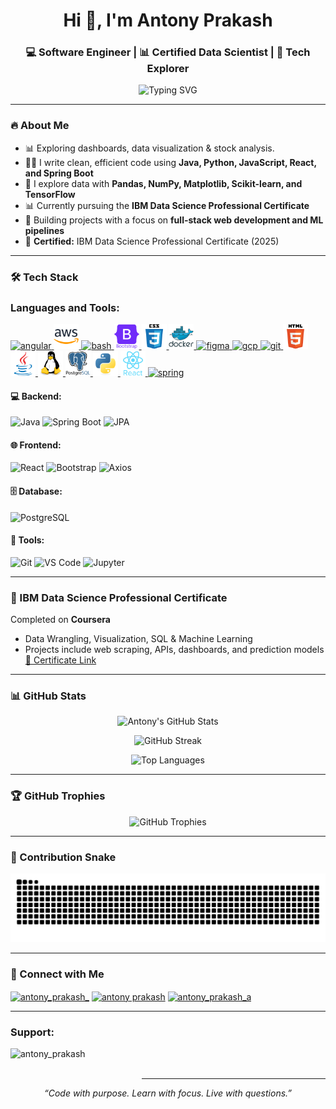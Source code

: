 <h1 align="center">Hi 👋, I'm Antony Prakash</h1>
<h3 align="center"> 💻 Software Engineer | 📊 Certified Data Scientist | 🚀 Tech Explorer</h3>

<p align="center">
  <img src="https://readme-typing-svg.demolab.com?font=Fira+Code&pause=1000&center=true&vCenter=true&width=435&lines=Building+Real-World+Tech+Solutions;Lifelong+Learner+%26+Code+Explorer;+Fighting+Mobile+Addiction+Like+a+Pro!" alt="Typing SVG" />
</p>

---

### 🔥 About Me

<!-- - 🚀 Building a **Blood Bank Management System** using **Spring Boot, React, PostgreSQL**. -->
- 📊 Exploring dashboards, data visualization & stock analysis.
- 🧑‍💻 I write clean, efficient code using **Java, Python, JavaScript, React, and Spring Boot**
- 🧠 I explore data with **Pandas, NumPy, Matplotlib, Scikit-learn, and TensorFlow**
- 📊 Currently pursuing the **IBM Data Science Professional Certificate**
- 🎯 Building projects with a focus on **full-stack web development and ML pipelines**
- 📜 **Certified:** IBM Data Science Professional Certificate (2025)

---

### 🛠️ Tech Stack


<h3 align="left">Languages and Tools:</h3>
<p align="left"> <a href="https://angular.io" target="_blank" rel="noreferrer"> <img src="https://angular.io/assets/images/logos/angular/angular.svg" alt="angular" width="40" height="40"/> </a> <a href="https://aws.amazon.com" target="_blank" rel="noreferrer"> <img src="https://raw.githubusercontent.com/devicons/devicon/master/icons/amazonwebservices/amazonwebservices-original-wordmark.svg" alt="aws" width="40" height="40"/> </a> <a href="https://www.gnu.org/software/bash/" target="_blank" rel="noreferrer"> <img src="https://www.vectorlogo.zone/logos/gnu_bash/gnu_bash-icon.svg" alt="bash" width="40" height="40"/> </a> <a href="https://getbootstrap.com" target="_blank" rel="noreferrer"> <img src="https://raw.githubusercontent.com/devicons/devicon/master/icons/bootstrap/bootstrap-plain-wordmark.svg" alt="bootstrap" width="40" height="40"/> </a> <a href="https://www.w3schools.com/css/" target="_blank" rel="noreferrer"> <img src="https://raw.githubusercontent.com/devicons/devicon/master/icons/css3/css3-original-wordmark.svg" alt="css3" width="40" height="40"/> </a> <a href="https://www.docker.com/" target="_blank" rel="noreferrer"> <img src="https://raw.githubusercontent.com/devicons/devicon/master/icons/docker/docker-original-wordmark.svg" alt="docker" width="40" height="40"/> </a> <a href="https://www.figma.com/" target="_blank" rel="noreferrer"> <img src="https://www.vectorlogo.zone/logos/figma/figma-icon.svg" alt="figma" width="40" height="40"/> </a> <a href="https://cloud.google.com" target="_blank" rel="noreferrer"> <img src="https://www.vectorlogo.zone/logos/google_cloud/google_cloud-icon.svg" alt="gcp" width="40" height="40"/> </a> <a href="https://git-scm.com/" target="_blank" rel="noreferrer"> <img src="https://www.vectorlogo.zone/logos/git-scm/git-scm-icon.svg" alt="git" width="40" height="40"/> </a> <a href="https://www.w3.org/html/" target="_blank" rel="noreferrer"> <img src="https://raw.githubusercontent.com/devicons/devicon/master/icons/html5/html5-original-wordmark.svg" alt="html5" width="40" height="40"/> </a> <a href="https://www.java.com" target="_blank" rel="noreferrer"> <img src="https://raw.githubusercontent.com/devicons/devicon/master/icons/java/java-original.svg" alt="java" width="40" height="40"/> </a> <a href="https://www.linux.org/" target="_blank" rel="noreferrer"> <img src="https://raw.githubusercontent.com/devicons/devicon/master/icons/linux/linux-original.svg" alt="linux" width="40" height="40"/> </a> <a href="https://www.postgresql.org" target="_blank" rel="noreferrer"> <img src="https://raw.githubusercontent.com/devicons/devicon/master/icons/postgresql/postgresql-original-wordmark.svg" alt="postgresql" width="40" height="40"/> </a> <a href="https://www.python.org" target="_blank" rel="noreferrer"> <img src="https://raw.githubusercontent.com/devicons/devicon/master/icons/python/python-original.svg" alt="python" width="40" height="40"/> </a> <a href="https://reactjs.org/" target="_blank" rel="noreferrer"> <img src="https://raw.githubusercontent.com/devicons/devicon/master/icons/react/react-original-wordmark.svg" alt="react" width="40" height="40"/> </a> <a href="https://spring.io/" target="_blank" rel="noreferrer"> <img src="https://www.vectorlogo.zone/logos/springio/springio-icon.svg" alt="spring" width="40" height="40"/> </a> </p>


#### 💻 Backend:
![Java](https://img.shields.io/badge/Java-ED8B00?style=for-the-badge&logo=java&logoColor=white)
![Spring Boot](https://img.shields.io/badge/Spring%20Boot-6DB33F?style=for-the-badge&logo=spring-boot&logoColor=white)
![JPA](https://img.shields.io/badge/JPA-000000?style=for-the-badge&logo=hibernate&logoColor=white)

#### 🌐 Frontend:
![React](https://img.shields.io/badge/React-20232A?style=for-the-badge&logo=react&logoColor=61DAFB)
![Bootstrap](https://img.shields.io/badge/Bootstrap-563D7C?style=for-the-badge&logo=bootstrap&logoColor=white)
![Axios](https://img.shields.io/badge/Axios-5A29E4?style=for-the-badge)

#### 🗄️ Database:
![PostgreSQL](https://img.shields.io/badge/PostgreSQL-316192?style=for-the-badge&logo=postgresql&logoColor=white)

#### 🧰 Tools:
![Git](https://img.shields.io/badge/Git-F05032?style=for-the-badge&logo=git&logoColor=white)
![VS Code](https://img.shields.io/badge/VS%20Code-007ACC?style=for-the-badge&logo=visual-studio-code&logoColor=white)
![Jupyter](https://img.shields.io/badge/Jupyter-F37626?style=for-the-badge&logo=jupyter&logoColor=white)

---

### 📘 IBM Data Science Professional Certificate  
Completed on **Coursera**  
- Data Wrangling, Visualization, SQL & Machine Learning
- Projects include web scraping, APIs, dashboards, and prediction models  
[🔗 Certificate Link](https://coursera.org/verify/YOUR-CERTIFICATE-ID)

---

### 📊 GitHub Stats

<p align="center">
  <img src="https://github-readme-stats.vercel.app/api?username=AntonyprakashAP&show_icons=true&theme=tokyonight" alt="Antony's GitHub Stats" />
</p>

<p align="center">
  <img src="https://github-readme-streak-stats.herokuapp.com/?user=AntonyprakashAP&theme=tokyonight" alt="GitHub Streak" />
</p>

<p align="center">
  <img src="https://github-readme-stats.vercel.app/api/top-langs/?username=AntonyprakashAP&layout=compact&theme=tokyonight" alt="Top Languages" />
</p>

---

### 🏆 GitHub Trophies

<p align="center">
  <img src="https://github-profile-trophy.vercel.app/?username=AntonyprakashAP&theme=onedark&no-frame=true&no-bg=true&margin-w=4" alt="GitHub Trophies" />
</p>

---

### 🐍 Contribution Snake

<p align="center">
<!--     ![snake gif](https://github.com/AntonyprakashAP/AntonyprakashAP/blob/output/snake.svg) -->
    <img src="https://github.com/AntonyprakashAP/AntonyprakashAP/blob/output/github-contribution-grid-snake.svg" alt="Snake animation" />
</p>

---

### 🤝 Connect with Me

<p align="left">
<a href="https://dev.to/antony_prakash_" target="blank"><img align="center" src="https://raw.githubusercontent.com/rahuldkjain/github-profile-readme-generator/master/src/images/icons/Social/devto.svg" alt="antony_prakash_" height="30" width="40" /></a>
<a href="https://linkedin.com/in/antony prakash" target="blank"><img align="center" src="https://raw.githubusercontent.com/rahuldkjain/github-profile-readme-generator/master/src/images/icons/Social/linked-in-alt.svg" alt="antony prakash" height="30" width="40" /></a>
<a href="https://www.leetcode.com/antony_prakash_a" target="blank"><img align="center" src="https://raw.githubusercontent.com/rahuldkjain/github-profile-readme-generator/master/src/images/icons/Social/leet-code.svg" alt="antony_prakash_a" height="30" width="40" /></a>
</p>


---


<h3 align="left">Support:</h3>
<p><a href="https://www.buymeacoffee.com/antony_prakash"> <img align="left" src="https://cdn.buymeacoffee.com/buttons/v2/default-yellow.png" height="50" width="210" alt="antony_prakash" /></a></p><br><br>

---

<p align="center"><i>“Code with purpose. Learn with focus. Live with questions.”</i></p>
